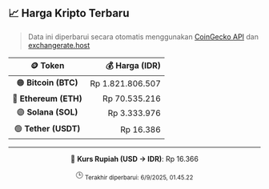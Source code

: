 

<!-- HARGA_KRIPTO -->
## 📈 Harga Kripto Terbaru

> Data ini diperbarui secara otomatis menggunakan [CoinGecko API](https://www.coingecko.com/) dan [exchangerate.host](https://exchangerate.host/)

<div align="center">

| 🪙 Token | 💰 Harga (IDR) |
|:------:|---------------:|
| 🟠 **Bitcoin (BTC)**   | Rp 1.821.806.507 |
| 🔵 **Ethereum (ETH)**  | Rp 70.535.216 |
| 🟣 **Solana (SOL)**    | Rp 3.333.976 |
| 🟢 **Tether (USDT)**   | Rp 16.386 |

---

💱 **Kurs Rupiah (USD → IDR)**: Rp 16.366

🕒 <sub>Terakhir diperbarui: 6/9/2025, 01.45.22</sub>

</div>
<!-- /HARGA_KRIPTO -->